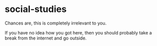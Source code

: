 # social-studies
Chances are, this is completely irrelevant to you.

If you have no idea how you got here, then you should probably take a break from the internet and go outside.
